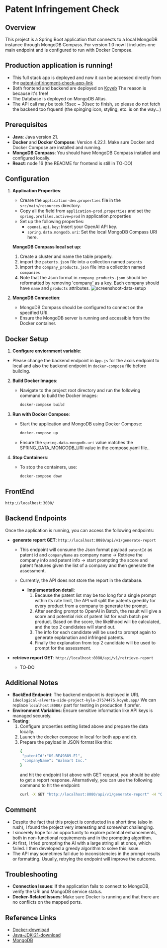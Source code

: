 # Patent Infringement Check

## Overview
This project is a Spring Boot application that connects to a local MongoDB instance through MongoDB Compass. For version 1.0 now It includes one main endpoint and is configured to run with Docker Compose.

## Production application is running!
- This full stack app is deployed and now it can be accessed directly from the [patent-infiringment-check-app-link](https://valid-emlyn-patlytics-take-home-c1ac8675.koyeb.app/)
- Both frontend and backend are deployed on [Koyeb](https://www.koyeb.com/) The reason is because it's free!
- The Database is deployed on MongoDB Altas.
- The API call may be took 15sec ~ 30sec to finish, so please do not fetch the backend too frquent! (the spinging icon, styling, etc. is on the way...) 

## Prerequisites
- **Java**: Java version 21.
- **Docker** and **Docker Compose**: Version 4.22.1. Make sure Docker and Docker Compose are installed and running.
- **MongoDB Compass**: You should have MongoDB Compass installed and configured locally.
- **React**: node 16 (the README for frontend is still in TO-DO)

## Configuration
1. **Application Properties**: 
   - Creare the `application-dev.properties` file in the `src/main/resources` directory.
   - Copy all the field from `application-prod.properties` and set the `spring.profiles.active=prod` in application.properties
   - Set up the following properties: 
     - `openai.api.key`: Insert your OpenAI API key.
     - `spring.data.mongodb.uri`: Set the local MongoDB Compass URI here.
       
   **MongoDB Compass local set up**:
     1. Create a cluster and name the table properly.
     2. import the `patents.json` file into a collection named `patents`
     3. import the `company_products.json` file into a collection named `companies`
     4. Note that the Json format in `company_products.json` should be reformatted by removing 'company' as a key. Each company should have `name` and `products` attributes.
        ![screenshoot-data-setup](https://github.com/user-attachments/assets/9439ffe8-8a24-434c-8784-2a892e5a1d42)

       
2. **MongoDB Connection**:
   - MongoDB Compass should be configured to connect on the specified URI.
   - Ensure the MongoDB server is running and accessible from the Docker container.

## Docker Setup
1.   **Configure enviornment variable**:
   - Please change the backend endpoint in `App.js` for the axois endpoint to local and also the backend endpoint in `docker-compose` file before building.
2. **Build Docker Images**:
   - Navigate to the project root directory and run the following command to build the Docker images:
     ```bash
     docker-compose build
     ```

3. **Run with Docker Compose**:
   - Start the application and MongoDB using Docker Compose:
     ```bash
     docker-compose up
     ```
   - Ensure the `spring.data.mongodb.uri` value matches the SPRING_DATA_MONGODB_URI value in the compose.yaml file..


4. **Stop Containers**:
   - To stop the containers, use:
     ```bash
     docker-compose down
     ```
## FrontEnd
`http://localhost:3000/`
## Backend Endpoints
Once the application is running, you can access the following endpoints:

- **generate report GET**: `http://localhost:8080/api/v1/generate-report`
  - This endpoint will consume the Json format payload `patentId` as patent id and `companyName` as company name -> Retrieve the company info and patent info -> start prompting the score and patent features given the list of a company and then generate the assessment.
  - Currently, the API does not store the report in the database.
    
    - **Implementation detail**:
       1. Because the patent list may be too long for a single prompt within its rate limit, the API will split the patents greedily for every product from a company to generate the prompt.
       2. After sending prompt to OpenAI in Batch, the result will give a score and potential risk of patent list for each batch per product. Based on the score, the likelihood will be calculated, and the top 2 candidates will stand out.
       3. The info for each candidate will be used to prompt again to generate explanation and infringed patents.
       4. Finally the explanation from top 2 candidate will be used to prompt for the assessment.
          
  
- **retrieve report GET**: `http://localhost:8080/api/v1/retrieve-report`
  - TO-DO

## Additional Notes
- **BackEnd Endpoint**: The backend endpoint is deployed in URL `ideological-alverta-side-project-kyle-37574475.koyeb.app/` We can replace `localhost:8080/` part for testing in production if prefer.
- **Environment Variables**: Ensure sensitive information like API keys is managed securely.
- **Testing**:
  1. Configure properties setting listed above and prepare the data locally.
  2. Launch the docker compose in local for both app and db.
  3. Prepare the payload in JSON format like this:
     ```bash
     {
      "patentId":"US-RE49889-E1",
      "companyName": "Walmart Inc."
     }
     ```
     and hit the endpoint list above with GET request, you should be able to get a report response.
     Alternatively, you can use the following command to hit the endpoint:
       ```bash
       curl -X GET "http://localhost:8080/api/v1/generate-report" -H "Content-Type: application/json" -d `{"patentId":"US-RE49889-E1", "companyName": "Walmart Inc."}`
       ```

## Comment
- Despite the fact that this project is conducted in a short time (also in rush), I found the project very interesting and somewhat challenging.
- I sincerely hope for an opportunity to explore potential enhancements, both in non-functional requirements and in the prompting algorithm.
- At first, I tried prompting the AI with a large string all at once, which failed. I then developed a greedy algorithm to solve this issue.
- The API may sometimes fail due to inconsistencies in the prompt results or formatting. Usually, retrying the endpoint will improve the outcome.

## Troubleshooting
- **Connection Issues**: If the application fails to connect to MongoDB, verify the URI and MongoDB service status.
- **Docker-Related Issues**: Make sure Docker is running and that there are no conflicts on the mapped ports.

## Reference Links
- [Docker-download](https://gist.github.com/kupietools/2f9f085228d765da579f0f0702bec33c)
- [Java-JDK-21-download](https://www.oracle.com/java/technologies/downloads/)
- [MongoDB](https://www.mongodb.com/products/platform/atlas-database)

